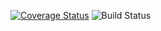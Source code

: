 [![Coverage Status](https://coveralls.io/repos/github/patrickdelfim/4Dev-Enquetes-para-programadores/badge.svg?branch=feat/ci)](https://coveralls.io/github/patrickdelfim/4Dev-Enquetes-para-programadores?branch=feat/ci)
![Build Status](https://github.com//patrickdelfim/4Dev-Enquetes-para-programadores/actions/workflows/github-actions-build-push.yml/badge.svg)

